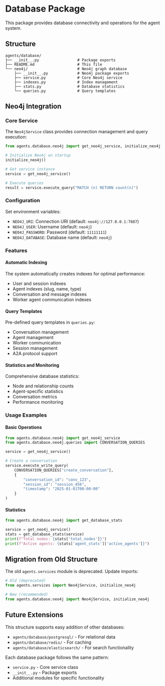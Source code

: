 # Database Package

This package provides database connectivity and operations for the agent system.

## Structure

```
agents/database/
├── __init__.py                 # Package exports
├── README.md                   # This file
└── neo4j/                      # Neo4j graph database
    ├── __init__.py             # Neo4j package exports
    ├── service.py              # Core Neo4j service
    ├── indexes.py              # Index management
    ├── stats.py                # Database statistics
    └── queries.py              # Query templates
```

## Neo4j Integration

### Core Service
The `Neo4jService` class provides connection management and query execution:

```python
from agents.database.neo4j import get_neo4j_service, initialize_neo4j

# Initialize Neo4j on startup
initialize_neo4j()

# Get service instance
service = get_neo4j_service()

# Execute queries
result = service.execute_query("MATCH (n) RETURN count(n)")
```

### Configuration
Set environment variables:
- `NEO4J_URI`: Connection URI (default: `neo4j://127.0.0.1:7687`)
- `NEO4J_USER`: Username (default: `neo4j`)
- `NEO4J_PASSWORD`: Password (default: `11111111`)
- `NEO4J_DATABASE`: Database name (default: `neo4j`)

### Features

#### Automatic Indexing
The system automatically creates indexes for optimal performance:
- User and session indexes
- Agent indexes (slug, name, type)
- Conversation and message indexes
- Worker agent communication indexes

#### Query Templates
Pre-defined query templates in `queries.py`:
- Conversation management
- Agent management
- Worker communication
- Session management
- A2A protocol support

#### Statistics and Monitoring
Comprehensive database statistics:
- Node and relationship counts
- Agent-specific statistics
- Conversation metrics
- Performance monitoring

### Usage Examples

#### Basic Operations
```python
from agents.database.neo4j import get_neo4j_service
from agents.database.neo4j.queries import CONVERSATION_QUERIES

service = get_neo4j_service()

# Create a conversation
service.execute_write_query(
    CONVERSATION_QUERIES["create_conversation"],
    {
        "conversation_id": "conv_123",
        "session_id": "session_456",
        "timestamp": "2025-01-01T00:00:00"
    }
)
```

#### Statistics
```python
from agents.database.neo4j import get_database_stats

service = get_neo4j_service()
stats = get_database_stats(service)
print(f"Total nodes: {stats['total_nodes']}")
print(f"Active agents: {stats['agent_stats']['active_agents']}")
```

## Migration from Old Structure

The old `agents.services` module is deprecated. Update imports:

```python
# Old (deprecated)
from agents.services import Neo4jService, initialize_neo4j

# New (recommended)
from agents.database.neo4j import Neo4jService, initialize_neo4j
```

## Future Extensions

This structure supports easy addition of other databases:
- `agents/database/postgresql/` - For relational data
- `agents/database/redis/` - For caching
- `agents/database/elasticsearch/` - For search functionality

Each database package follows the same pattern:
- `service.py` - Core service class
- `__init__.py` - Package exports
- Additional modules for specific functionality